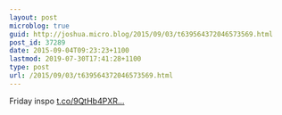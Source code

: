 ```yaml
---
layout: post
microblog: true
guid: http://joshua.micro.blog/2015/09/03/t639564372046573569.html
post_id: 37289
date: 2015-09-04T09:23:23+1100
lastmod: 2019-07-30T17:41:28+1100
type: post
url: /2015/09/03/t639564372046573569.html
---
```

Friday inspo [t.co/9QtHb4PXR...](https://t.co/9QtHb4PXRL)
